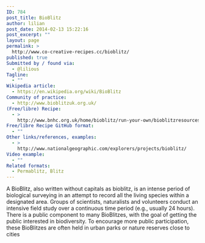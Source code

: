 ```yaml
---
ID: 784
post_title: BioBlitz
author: lilian
post_date: 2014-02-13 15:22:16
post_excerpt: ""
layout: page
permalink: >
  http://www.co-creative-recipes.cc/bioblitz/
published: true
Submitted by / found via:
  - @lilious
Tagline:
  - ""
Wikipedia article:
  - https://en.wikipedia.org/wiki/BioBlitz
Community of practice:
  - http://www.bioblitzuk.org.uk/
(Free/libre) Recipe:
  - >
    http://www.bnhc.org.uk/home/bioblitz/run-your-own/bioblitzresources.html
Free/libre Recipe GitHub format:
  - ""
Other links/references, examples:
  - >
    http://www.nationalgeographic.com/explorers/projects/bioblitz/
Video example:
  - ""
Related formats:
  - Permablitz, Blitz
---
```

A BioBlitz, also written without capitals as bioblitz, is an intense period of biological surveying in an attempt to record all the living species within a designated area. Groups of scientists, naturalists and volunteers conduct an intensive field study over a continuous time period (e.g., usually 24 hours). There is a public component to many BioBlitzes, with the goal of getting the public interested in biodiversity. To encourage more public participation, these BioBlitzes are often held in urban parks or nature reserves close to cities